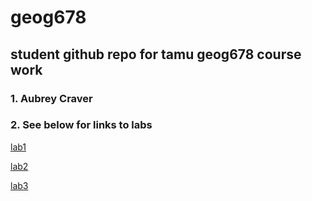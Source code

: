# geog678
## student github repo for tamu geog678 course work
### 1. Aubrey Craver
### 2. See below for links to labs

[lab1](https://github.com/aubreycraver/geog678/lab1)


[lab2](https://github.com/aubreycraver/geog678/lab2)


[lab3](https://github.com/aubreycraver/geog678/lab3)